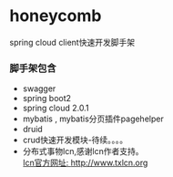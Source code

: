 # honeycomb  
spring cloud client快速开发脚手架 
### 脚手架包含
* swagger
* spring boot2
* spring cloud 2.0.1
* mybatis , mybatis分页插件pagehelper
* druid
* crud快速开发模块-待续。。。。
* 分布式事物lcn,感谢lcn作者支持。  
[lcn官方网址: http://www.txlcn.org ](http://www.txlcn.org/) 
